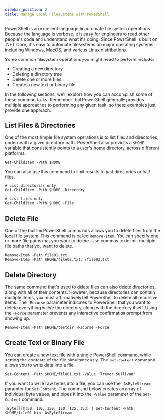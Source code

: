 ```yaml
---
sidebar_position: 2
title: Manage Local Filesystems with PowerShell
---
```


PowerShell is an excellent language to automate file system operations.
Because the language is verbose, it is easy for engineers to read other people's code and understand what it's doing.
Since PowerShell is built on .NET Core, it's easy to automate filesystems on major operating systems, including Windows, MacOS, and various Linux distributions.

Some common filesystem operations you might need to perform include:

* Creating a new directory
* Deleting a directory tree
* Delete one or more files
* Create a new text or binary file

In the following sections, we'll explore how you can accomplish some of these common tasks.
Remember that PowerShell generally provides multiple approaches to performing any given task, so these examples just provide one approach.

## List Files & Directories

One of the most simple file system operations is to list files and directories, underneath a given directory path.
PowerShell also provides a `$HOME` variable that consistently points to a user's home directory, across different platforms.

```pwsh
Get-ChildItem -Path $HOME
```

You can also use this command to limit results to *just* directories or *just* files.

```pwsh
# List directories only
Get-ChildItem -Path $HOME -Directory

# List files only
Get-ChildItem -Path $HOME -File
```

## Delete File

One of the built-in PowerShell commands allows you to delete files from the local file system.
This command is called `Remove-Item`.
You can specify one or more file paths that you want to delete.
Use commas to delimit multiple file paths that you want to delete.

```pwsh
Remove-Item -Path file01.txt
Remove-Item -Path $HOME/file02.txt, /file03.txt
```

## Delete Directory

The same command that's used to delete files can also delete directories, along with all of their contents.
However, because directories can contain multiple items, you must affirmatively tell PowerShell to delete all recursive items.
The `-Recurse` parameter indicates to PowerShell that you want to delete everything *inside* the directory, along with the directory itself.
Using the `-Force` parameter prevents any interactive confirmation prompt from showing up.

```pwsh
Remove-Item -Path $HOME/testdir -Recurse -Force
```

## Create Text or Binary File

You can create a new text file with a single PowerShell command, while setting the contents of the file simultaneously.
The `Set-Content` command allows you to write data into a file.

```pwsh
Set-Content -Path $HOME/file01.txt -Value 'Trevor Sullivan'
```

If you want to write raw bytes into a file, you can use the `-AsByteStream` paramter for `Set-Content`.
The command below creates an array of individual byte values, and pipes it into the `-Value` parameter of the `Set-Content` command.

```pwsh
[Byte[]]@(50, 100, 150, 120, 125, 153) | Set-Content -Path $HOME/file01.bin -AsByteStream
```
